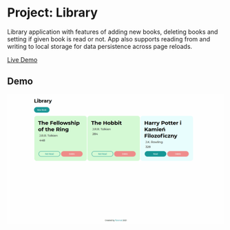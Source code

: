# Project: Library
Library application with features of adding new books, deleting books and setting if given book is read or not. App also supports reading from and writing to local storage for data persistence across page reloads.

[Live Demo](https://fbiernat.github.io/odin-project/javascript/organizing-js-code/PROJECT-library/index.html)

## Demo

![Demo](img/demo.gif)
